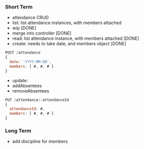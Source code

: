 ### Short Term
- attendance CRUD
 - list: list attendance instances, with members attached
  - wip [DONE]
  - merge into controller [DONE]
 - read: list attendance instance, with members attached [DONE]
 - create: needs to take date, and members object [DONE]
 ```javascript
 POST /attendance
 {
   date: 'YYYY-MM-DD',
   members: [ #, #, # ]
 }
 ```
 - update:
  - addAbsentees
  - removeAbsentees
 ```javascript
 PUT /attendance/:attendanceId
 {
   attendanceId: #,
   members: [ #, #, # ]
 }
 ```

### Long Term
- add discipline for members
